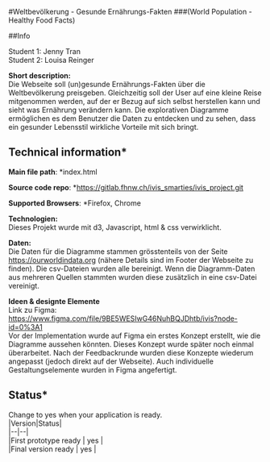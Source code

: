 ﻿#Weltbevölkerung - Gesunde Ernährungs-Fakten
###(World Population - Healthy Food Facts)

##Info

Student 1: Jenny Tran <br>
Student 2: Louisa Reinger

**Short description:** <br>
Die Webseite soll (un)gesunde Ernährungs-Fakten über die Weltbevölkerung preisgeben. Gleichzeitig soll der User auf eine kleine Reise mitgenommen werden, auf der er Bezug auf sich selbst herstellen kann und sieht was Ernährung verändern kann.
Die explorativen Diagramme ermöglichen es dem Benutzer die Daten zu entdecken und zu sehen, dass ein gesunder Lebensstil wirkliche Vorteile mit sich bringt.


## Technical information*
**Main file path**: *index.html

**Source code repo**: *https://gitlab.fhnw.ch/ivis_smarties/ivis_project.git

**Supported Browsers**: *Firefox, Chrome

**Technologien:** <br>
Dieses Projekt wurde mit d3, Javascript, html & css verwirklicht. <br>

**Daten:**<br>
Die Daten für die Diagramme stammen grösstenteils von der Seite https://ourworldindata.org
(nähere Details sind im Footer der Webseite zu finden).
Die csv-Dateien wurden alle bereinigt. Wenn die Diagramm-Daten aus mehreren Quellen stammten wurden diese zusätzlich in eine csv-Datei vereinigt.

**Ideen & designte Elemente** <br>
Link zu Figma:
https://www.figma.com/file/9BE5WESIwG46NuhBQJDhtb/ivis?node-id=0%3A1 <br>
Vor der Implementation wurde auf Figma ein erstes Konzept erstellt, wie die Diagramme aussehen könnten. Dieses Konzept wurde später noch einmal überarbeitet. Nach der Feedbackrunde wurden diese Konzepte wiederum angepasst (jedoch direkt auf der Webseite).
Auch individuelle Gestaltungselemente wurden in Figma angefertigt.

## Status*
Change to yes when your application is ready. <br>
|Version|Status| <br>
|--|--| <br>
|First prototype ready | yes | <br>
|Final version ready  | yes | <br>
